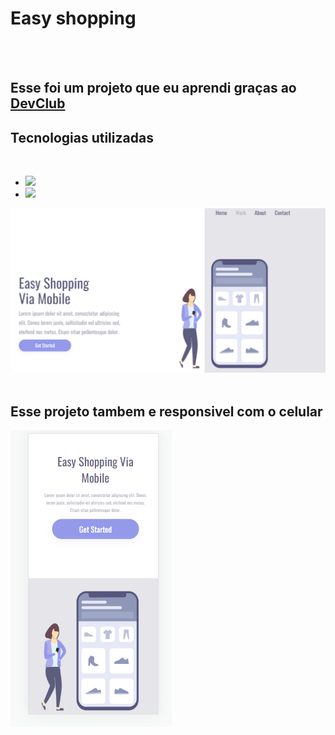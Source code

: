 <h1>Easy shopping</h1>
<br>
<br>
<h2>Esse foi um projeto que eu aprendi graças ao <a href="https://rodolfomori.com.br/devclub">DevClub</a></h2>

<h2>Tecnologias utilizadas</h2>
<br>
  <ul>
    <li><img src="https://img.shields.io/badge/HTML5-E34F26?style=for-the-badge&logo=html5&logoColor=white" />
    <li><img src="https://img.shields.io/badge/CSS3-1572B6?style=for-the-badge&logo=css3&logoColor=white" />
     </li>
  </ul>
  
<img src="https://github.com/carvalhojoaov/easy-shopping/blob/master/assets/Print%20Para%20Combutador.PNG?raw=true" />
<br>
<br>
<h2>Esse projeto tambem e responsivel com o celular</h2>

<img src="https://github.com/carvalhojoaov/easy-shopping/blob/master/assets/Print%20para%20celular.png?raw=true" />

  


